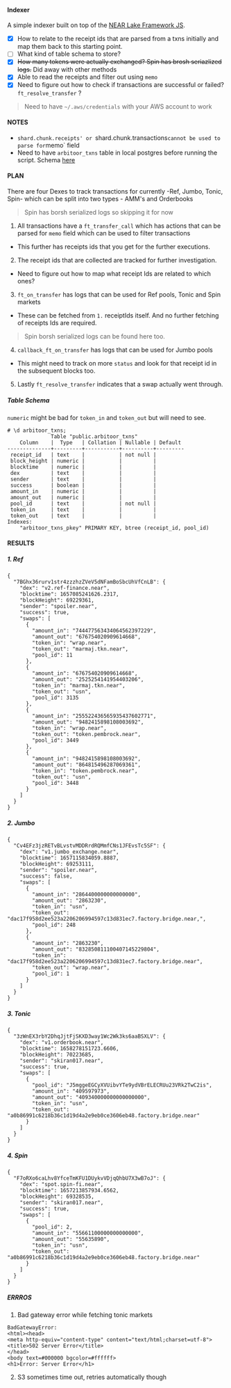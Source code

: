 #### Indexer

A simple indexer built on top of the [NEAR Lake Framework JS](https://github.com/near/near-lake-framework-js).

- [x] How to relate to the receipt ids that are parsed from a txns initially and map them back to this starting point.
- [ ] What kind of table schema to store?
- [x] ~~How many tokens were actually exchanged? Spin has brosh seriazlized logs.~~ Did away with other methods
- [x] Able to read the receipts and filter out using `memo`
- [x] Need to figure out how to check if transactions are successful or failed? `ft_resolve_transfer` ?

> Need to have `~/.aws/credentials` with your AWS account to work

#### NOTES

- `shard.chunk.receipts' or `shard.chunk.transactions`cannot be used to parse for`memo` field
- Need to have `arbitoor_txns` table in local postgres before running the script. Schema [here](https://github.com/pisomanik/near-lake-indexer#table-schema) 

#### PLAN

There are four Dexes to track transactions for currently -Ref, Jumbo, Tonic, Spin- which can be split into two types - AMM's and Orderbooks

> Spin has borsh serialized logs so skipping it for now

1. All transactions have a `ft_transfer_call` which has actions that can be parsed for `memo` field which can be used to filter transactions

- This further has receipts ids that you get for the further executions.

2. The receipt ids that are collected are tracked for further investigation.

- Need to figure out how to map what receipt Ids are related to which ones?

3. `ft_on_transfer` has logs that can be used for Ref pools, Tonic and Spin markets

- These can be fetched from `1.` receiptIds itself. And no further fetching of receipts Ids are required.

> Spin borsh serialized logs can be found here too.

4. `callback_ft_on_transfer` has logs that can be used for Jumbo pools

- This might need to track on more `status` and look for that receipt id in the subsequent blocks too.

5. Lastly `ft_resolve_transfer` indicates that a swap actually went through.

##### Table Schema

`numeric` might be bad for `token_in` and `token_out` but will need to see.

```
# \d arbitoor_txns;
              Table "public.arbitoor_txns"
    Column    |  Type   | Collation | Nullable | Default
--------------+---------+-----------+----------+---------
 receipt_id   | text    |           | not null |
 block_height | numeric |           |          |
 blocktime    | numeric |           |          |
 dex          | text    |           |          |
 sender       | text    |           |          |
 success      | boolean |           |          |
 amount_in    | numeric |           |          |
 amount_out   | numeric |           |          |
 pool_id      | text    |           | not null |
 token_in     | text    |           |          |
 token_out    | text    |           |          |
Indexes:
    "arbitoor_txns_pkey" PRIMARY KEY, btree (receipt_id, pool_id)

```

#### RESULTS

##### 1. Ref

```
{
  "7BGhx36rurv1str4zzzhzZVeV5dNFamBoSbcUhVfCnLB": {
    "dex": "v2.ref-finance.near",
    "blocktime": 1657085241626.2317,
    "blockHeight": 69229361,
    "sender": "spoiler.near",
    "success": true,
    "swaps": [
      {
        "amount_in": "744477563434064562397229",
        "amount_out": "676754020909614668",
        "token_in": "wrap.near",
        "token_out": "marmaj.tkn.near",
        "pool_id": 11
      },
      {
        "amount_in": "676754020909614668",
        "amount_out": "2525254141954403206",
        "token_in": "marmaj.tkn.near",
        "token_out": "usn",
        "pool_id": 3135
      },
      {
        "amount_in": "255522436565935437602771",
        "amount_out": "9482415898108003692",
        "token_in": "wrap.near",
        "token_out": "token.pembrock.near",
        "pool_id": 3449
      },
      {
        "amount_in": "9482415898108003692",
        "amount_out": "864815496287069361",
        "token_in": "token.pembrock.near",
        "token_out": "usn",
        "pool_id": 3448
      }
    ]
  }
}
```

##### 2. Jumbo

```
{
  "Cv4EFz3jzRETvBLvstvMDDRrdRQMmfCNs1JFEvsTc5SF": {
    "dex": "v1.jumbo_exchange.near",
    "blocktime": 1657115834059.8887,
    "blockHeight": 69253111,
    "sender": "spoiler.near",
    "success": false,
    "swaps": [
      {
        "amount_in": "2864400000000000000",
        "amount_out": "2863230",
        "token_in": "usn",
        "token_out": "dac17f958d2ee523a2206206994597c13d831ec7.factory.bridge.near,",
        "pool_id": 248
      },
      {
        "amount_in": "2863230",
        "amount_out": "832850811100407145229804",
        "token_in": "dac17f958d2ee523a2206206994597c13d831ec7.factory.bridge.near",
        "token_out": "wrap.near",
        "pool_id": 1
      }
    ]
  }
}

```

##### 3. Tonic

```
{
  "3zWnEX3rbY2DhqJjtFjSKXD3way1Wc2Wk3ks6aaBSXLV": {
    "dex": "v1.orderbook.near",
    "blocktime": 1658278151723.6606,
    "blockHeight": 70223685,
    "sender": "skiran017.near",
    "success": true,
    "swaps": [
      {
        "pool_id": "J5mggeEGCyXVUibvYTe9ydVBrELECRUu23VRk2TwC2is",
        "amount_in": "409597973",
        "amount_out": "409340000000000000000",
        "token_in": "usn",
        "token_out": "a0b86991c6218b36c1d19d4a2e9eb0ce3606eb48.factory.bridge.near"
      }
    ]
  }
}
```

##### 4. Spin

```
{
  "F7oRXo6caLhv8YfceTmKFU1DUykvVDjqQhbU7X3wB7oJ": {
    "dex": "spot.spin-fi.near",
    "blocktime": 1657213857934.6562,
    "blockHeight": 69328535,
    "sender": "skiran017.near",
    "success": true,
    "swaps": [
      {
        "pool_id": 2,
        "amount_in": "55661100000000000000",
        "amount_out": "55635890",
        "token_in": "usn",
        "token_out": "a0b86991c6218b36c1d19d4a2e9eb0ce3606eb48.factory.bridge.near"
      }
    ]
  }
}
```

##### ERRROS

1. Bad gateway error while fetching tonic markets

```
BadGatewayError:
<html><head>
<meta http-equiv="content-type" content="text/html;charset=utf-8">
<title>502 Server Error</title>
</head>
<body text=#000000 bgcolor=#ffffff>
<h1>Error: Server Error</h1>
```

2. S3 sometimes time out, retries automatically though
